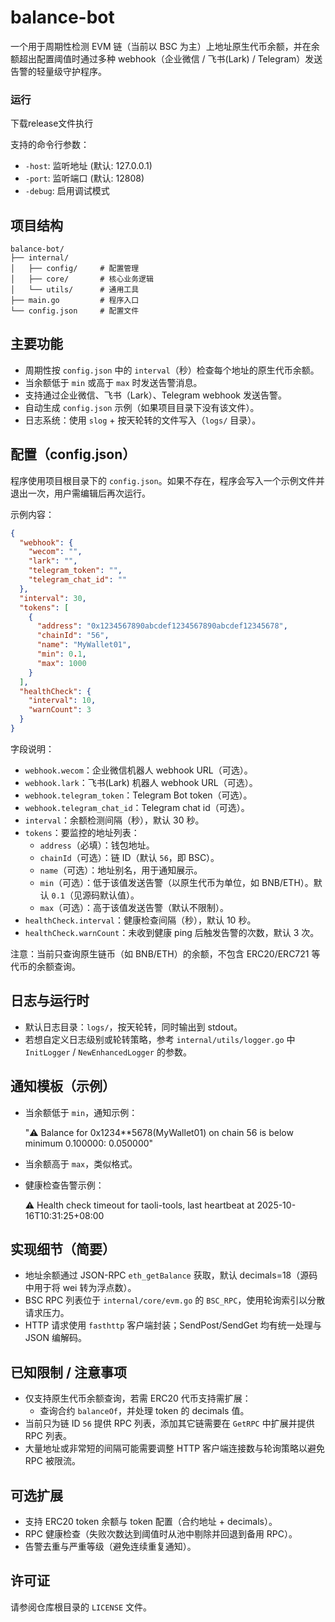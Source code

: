 # balance-bot

一个用于周期性检测 EVM 链（当前以 BSC 为主）上地址原生代币余额，并在余额超出配置阈值时通过多种 webhook（企业微信 / 飞书(Lark) / Telegram）发送告警的轻量级守护程序。

### 运行
下载release文件执行

支持的命令行参数：
- `-host`: 监听地址 (默认: 127.0.0.1)
- `-port`: 监听端口 (默认: 12808)
- `-debug`: 启用调试模式

## 项目结构

```
balance-bot/
├── internal/
│   ├── config/     # 配置管理
│   ├── core/       # 核心业务逻辑
│   └── utils/      # 通用工具
├── main.go         # 程序入口
└── config.json     # 配置文件
```

## 主要功能

- 周期性按 `config.json` 中的 `interval`（秒）检查每个地址的原生代币余额。
- 当余额低于 `min` 或高于 `max` 时发送告警消息。
- 支持通过企业微信、飞书（Lark）、Telegram webhook 发送告警。
- 自动生成 `config.json` 示例（如果项目目录下没有该文件）。
- 日志系统：使用 `slog` + 按天轮转的文件写入（`logs/` 目录）。

## 配置（config.json）

程序使用项目根目录下的 `config.json`。如果不存在，程序会写入一个示例文件并退出一次，用户需编辑后再次运行。

示例内容：

```json
{
  "webhook": {
    "wecom": "",
    "lark": "",
    "telegram_token": "",
    "telegram_chat_id": ""
  },
  "interval": 30,
  "tokens": [
    {
      "address": "0x1234567890abcdef1234567890abcdef12345678",
      "chainId": "56",
      "name": "MyWallet01",
      "min": 0.1,
      "max": 1000
    }
  ],
  "healthCheck": {
    "interval": 10,
    "warnCount": 3
  }
}
```

字段说明：

- `webhook.wecom`：企业微信机器人 webhook URL（可选）。
- `webhook.lark`：飞书(Lark) 机器人 webhook URL（可选）。
- `webhook.telegram_token`：Telegram Bot token（可选）。
- `webhook.telegram_chat_id`：Telegram chat id（可选）。
- `interval`：余额检测间隔（秒），默认 30 秒。
- `tokens`：要监控的地址列表：
  - `address`（必填）：钱包地址。
  - `chainId`（可选）：链 ID（默认 `56`，即 BSC）。
  - `name`（可选）：地址别名，用于通知展示。
  - `min`（可选）：低于该值发送告警（以原生代币为单位，如 BNB/ETH）。默认 `0.1`（见源码默认值）。
  - `max`（可选）：高于该值发送告警（默认不限制）。
- `healthCheck.interval`：健康检查间隔（秒），默认 10 秒。
- `healthCheck.warnCount`：未收到健康 ping 后触发告警的次数，默认 3 次。

注意：当前只查询原生链币（如 BNB/ETH）的余额，不包含 ERC20/ERC721 等代币的余额查询。

## 日志与运行时

- 默认日志目录：`logs/`，按天轮转，同时输出到 stdout。
- 若想自定义日志级别或轮转策略，参考 `internal/utils/logger.go` 中 `InitLogger` / `NewEnhancedLogger` 的参数。

## 通知模板（示例）

- 当余额低于 `min`，通知示例：

  "⚠️ Balance for 0x1234**5678(MyWallet01) on chain 56 is below minimum 0.100000: 0.050000"

- 当余额高于 `max`，类似格式。

- 健康检查告警示例：

  ⚠ Health check timeout for taoli-tools, last heartbeat at 2025-10-16T10:31:25+08:00

## 实现细节（简要）

- 地址余额通过 JSON-RPC `eth_getBalance` 获取，默认 decimals=18（源码中用于将 wei 转为浮点数）。
- BSC RPC 列表位于 `internal/core/evm.go` 的 `BSC_RPC`，使用轮询索引以分散请求压力。
- HTTP 请求使用 `fasthttp` 客户端封装；SendPost/SendGet 均有统一处理与 JSON 编解码。

## 已知限制 / 注意事项

- 仅支持原生代币余额查询，若需 ERC20 代币支持需扩展：
  - 查询合约 `balanceOf`，并处理 token 的 decimals 值。
- 当前只为链 ID `56` 提供 RPC 列表，添加其它链需要在 `GetRPC` 中扩展并提供 RPC 列表。
- 大量地址或非常短的间隔可能需要调整 HTTP 客户端连接数与轮询策略以避免 RPC 被限流。

## 可选扩展

- 支持 ERC20 token 余额与 token 配置（合约地址 + decimals）。
- RPC 健康检查（失败次数达到阈值时从池中剔除并回退到备用 RPC）。
- 告警去重与严重等级（避免连续重复通知）。

## 许可证

请参阅仓库根目录的 `LICENSE` 文件。
